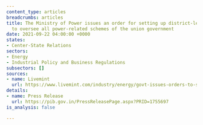 ```yaml
---
content_type: articles
breadcrumbs: articles
title: The Ministry of Power issues an order for setting up district-level committees
  to oversee all power-related schemes of the union government
date: 2021-09-22 04:00:00 +0000
states:
- Center-State Relations
sectors:
- Energy
- Industrial Policy and Business Regulations
subsectors: []
sources:
- name: Livemint
  url: https://www.livemint.com/industry/energy/govt-issues-orders-to-set-up-district-level-power-committees-11631953947561.html
details:
- name: Press Release
  url: https://pib.gov.in/PressReleasePage.aspx?PRID=1755697
is_analysis: false

---
```

